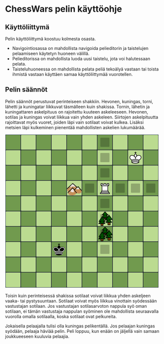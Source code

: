 
# ChessWars pelin käyttöohje

## Käyttöliittymä

Pelin käyttöliittymä koostuu kolmesta osasta.

* Navigointiosassa on mahdollista navigoida pelieditorin ja taistelujen pelaamiseen käytetyn huoneen välillä.
* Pelieditorissa on mahdollista luoda uusi taistelu, jota voi halutessaan pelata.
* Taisteluhuoneessa on mahdollista pelata peliä tekoälyä vastaan tai toista ihmistä vastaan käyttäen samaa käyttöliittymää vuorotellen.


## Pelin säännöt

Pelin säännöt perustuvat perinteiseen shakkiin. Hevonen, kuningas, torni, lähetti ja kuningatar liikkuvat täsmälleen kuin shakissa. Tornin, lähetin ja kuningattaren askelpituus on rajoitettu kuuteen askeleeseen. Hevonen, sotilas ja kuningas voivat liikkua vain yhden askeleen. Siirtojen askelpituutta rajoittavat myös vuoret, joiden läpi vain sotilaat voivat kulkea. Lisäksi metsien läpi kulkeminen pienentää mahdollisten askelien lukumäärää.

![Tornin liikkumismahdollisuudet](/dokumentaatio/tornin_liikkuminen.png "Tornin liikkuminenn")

Toisin kuin perinteisessä shakissa sotilaat voivat liikkua yhden askeljeen vaaka- tai pystysuuntaan. Sotilaat voivat myös liikkua vinottain syödessään vastustajan sotilaan. Jos vastustajan sotilasarvoton nappula syö oman sotilaan, ei tämän vastustaja nappulan syöminen ole mahdollista seuraavalla vuorolla omalla sotilaalla, koska sotilaat ovat pelkureita.

Jokaisella pelaajalla tulisi olla kuningas pelikentällä. Jos pelaajan kuningas syödään, pelaaja häviää pelin. Peli loppuu, kun enään on jäljellä vain samaan joukkueeseen kuuluvia pelaajia.


